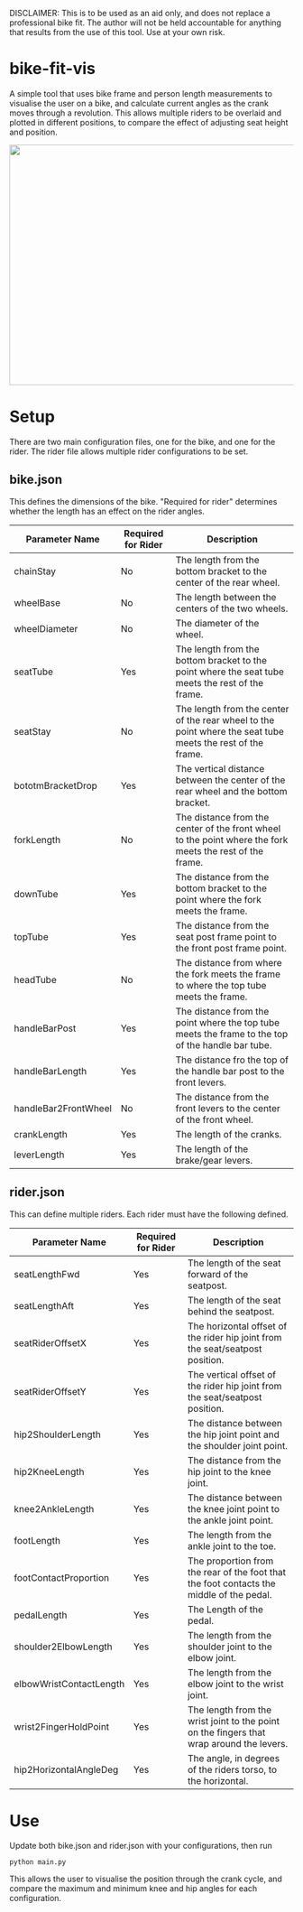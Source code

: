 DISCLAIMER: This is to be used as an aid only, and does not replace a professional bike fit. The author will not be held accountable for anything that results from the use of this tool. Use at your own risk.

# bike-fit-vis
A simple tool that uses bike frame and person length measurements to visualise the user on a bike, and calculate current angles as the crank moves through a revolution. This allows multiple riders to be overlaid and plotted in different positions, to compare the effect of adjusting seat height and position.

<img src="https://github.com/tbattz/bike-fit-vis/raw/main/images/sample-plot.png" width="1000" height="426">

# Setup
There are two main configuration files, one for the bike, and one for the rider. The rider file allows multiple rider configurations to be set.
## bike.json
This defines the dimensions of the bike. "Required for rider" determines whether the length has an effect on the rider angles.

| Parameter Name | Required for Rider | Description                                                                                                |
| -------------- | ------------------ |------------------------------------------------------------------------------------------------------------|
| chainStay      | No                 | The length from the bottom bracket to the center of the rear wheel.                                        |
| wheelBase      | No                 | The length between the centers of the two wheels.                                                          |
| wheelDiameter  | No                 | The diameter of the wheel.                                                                                 |
| seatTube       | Yes                | The length from the bottom bracket to the point where the seat tube meets the rest of the frame.           |
| seatStay       | No                 | The length from the center of the rear wheel to the point where the seat tube meets the rest of the frame. |
| bototmBracketDrop | Yes             | The vertical distance between the center of the rear wheel and the bottom bracket.                         |
| forkLength     | No                 | The distance from the center of the front wheel to the point where the fork meets the rest of the frame.   |
| downTube       | Yes                | The distance from the bottom bracket to the point where the fork meets the frame.                          |
| topTube        | Yes                | The distance from the seat post frame point to the front post frame point.                                 |
| headTube       | No                 | The distance from where the fork meets the frame to where the top tube meets the frame.                    |
| handleBarPost  | Yes                | The distance from the point where the top tube meets the frame to the top of the handle bar tube.          |
| handleBarLength | Yes               | The distance fro the top of the handle bar post to the front levers. |
| handleBar2FrontWheel | No           | The distance from the front levers to the center of the front wheel. |
| crankLength | Yes                   | The length of the cranks. |
| leverLength | Yes                   | The length of the brake/gear levers. |


## rider.json
This can define multiple riders. Each rider must have the following defined.

| Parameter Name        | Required for Rider | Description                                                                   |
|-----------------------| ------------------ |-------------------------------------------------------------------------------|
| seatLengthFwd         | Yes                | The length of the seat forward of the seatpost.                               |
| seatLengthAft         | Yes                | The length of the seat behind the seatpost.                                   |
| seatRiderOffsetX      | Yes              | The horizontal offset of the rider hip joint from the seat/seatpost position. |
| seatRiderOffsetY      | Yes              | The vertical offset of the rider hip joint from the seat/seatpost position.   |
| hip2ShoulderLength    | Yes            | The distance between the hip joint point and the shoulder joint point.        |
| hip2KneeLength        | Yes                | The distance from the hip joint to the knee joint. |
| knee2AnkleLength      | Yes              | The distance between the knee joint point to the ankle joint point. |
| footLength            | Yes                | The length from the ankle joint to the toe. |
| footContactProportion | Yes         | The proportion from the rear of the foot that the foot contacts the middle of the pedal. |
| pedalLength           | Yes         | The Length of the pedal. |
| shoulder2ElbowLength  | Yes         | The length from the shoulder joint to the elbow joint. |
| elbowWristContactLength | Yes       | The length from the elbow joint to the wrist joint. |
| wrist2FingerHoldPoint | Yes         | The length from the wrist joint to the point on the fingers that wrap around the levers. |
| hip2HorizontalAngleDeg | Yes        | The angle, in degrees of the riders torso, to the horizontal. |

# Use
Update both bike.json and rider.json with your configurations, then run

```
python main.py
```

This allows the user to visualise the position through the crank cycle, and compare the maximum and minimum knee and hip angles for each configuration.


